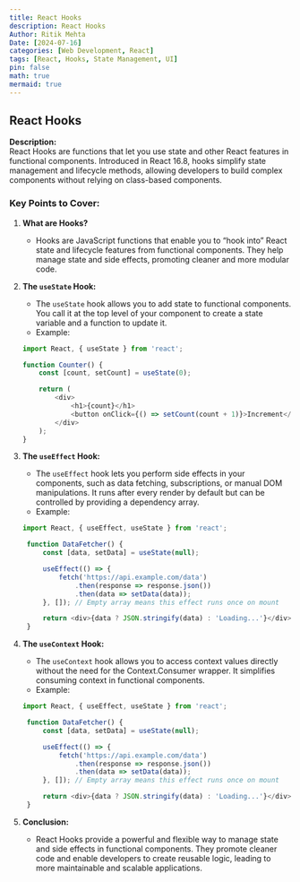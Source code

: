 ```yaml
---
title: React Hooks
description: React Hooks
Author: Ritik Mehta
Date: [2024-07-16]
categories: [Web Development, React]
tags: [React, Hooks, State Management, UI]
pin: false
math: true
mermaid: true
---
```

## React Hooks

**Description:**  
React Hooks are functions that let you use state and other React features in functional components. Introduced in React 16.8, hooks simplify state management and lifecycle methods, allowing developers to build complex components without relying on class-based components.

### Key Points to Cover:

1. **What are Hooks?**
   - Hooks are JavaScript functions that enable you to “hook into” React state and lifecycle features from functional components. They help manage state and side effects, promoting cleaner and more modular code.

2. **The `useState` Hook:**
   - The `useState` hook allows you to add state to functional components. You call it at the top level of your component to create a state variable and a function to update it.
   - Example:
   ```javascript
   import React, { useState } from 'react';

   function Counter() {
       const [count, setCount] = useState(0);

       return (
           <div>
               <h1>{count}</h1>
               <button onClick={() => setCount(count + 1)}>Increment</button>
           </div>
       );
   }
   ```
2. **The `useEffect` Hook:**
   - The `useEffect` hook lets you perform side effects in your components, such as data fetching, subscriptions, or manual DOM manipulations. It runs after every render by default but can be controlled by providing a dependency array.
   - Example:
   ```javascript
   import React, { useEffect, useState } from 'react';

    function DataFetcher() {
        const [data, setData] = useState(null);

        useEffect(() => {
            fetch('https://api.example.com/data')
                .then(response => response.json())
                .then(data => setData(data));
        }, []); // Empty array means this effect runs once on mount

        return <div>{data ? JSON.stringify(data) : 'Loading...'}</div>;
    }

   ```   
3. **The `useContext` Hook:**
   - The `useContext` hook allows you to access context values directly without the need for the Context.Consumer wrapper. It simplifies consuming context in functional components.
   - Example:
   ```javascript
   import React, { useEffect, useState } from 'react';

    function DataFetcher() {
        const [data, setData] = useState(null);

        useEffect(() => {
            fetch('https://api.example.com/data')
                .then(response => response.json())
                .then(data => setData(data));
        }, []); // Empty array means this effect runs once on mount

        return <div>{data ? JSON.stringify(data) : 'Loading...'}</div>;
    }

   ```     
4. **Conclusion:**
   - React Hooks provide a powerful and flexible way to manage state and side effects in functional components. They promote cleaner code and enable developers to create reusable logic, leading to more maintainable and scalable applications.


